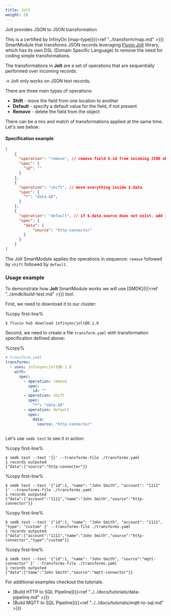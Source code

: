 ```yaml
---
title: Jolt
weight: 20
---
```


Jolt provides JSON to JSON transformation

This is a certified by InfinyOn [map-type]({{<ref "../transform/map.md" >}}) SmartModule that transforms JSON records leveraging [Fluvio Jolt](https://github.com/infinyon/fluvio-jolt) library, which has its own DSL (Domain Specific Language) to remove the need for coding simple transformations.

The transformations in **Jolt** are a set of operations that are sequentially performed over incoming records.

-> Jolt only works on JSON text records.

There are three main types of operations:
* **Shift** - move the field from one location to another
* **Default** - specify a default value for the field, if not present
* **Remove** - delete the field from the object

There can be a mix and match of transformations applied at the same time. Let's see below:

#### Specification example
```json
[
    {
      "operation": "remove", // remove field $.id from incoming JSON object
      "spec": {
        "id": ""
      }
    },
    {
      "operation": "shift", // move everything inside $.data
      "spec": {
        "*": "data.&0",
      }
    },
    {
      "operation": "default", // if $.data.source does not exist, add it with value "http-connector"
      "spec": {
        "data": {
            "source": "http-connector"
        }
      }
    }
]
```

The Jolt SmartModule applies the operations in sequence: `remove` followed by `shift` followed by `default`.

### Usage example
To demonstrate how **Jolt** SmartModule works we will use [SMDK]({{<ref "../smdk/build-test.md" >}}) tool. 

First, we need to download it to our cluster:

%copy first-line%
```shell
$ fluvio hub download infinyon/jolt@0.1.0
```

Second, we need to create a file `transform.yaml` with transformation specification defined above:

%copy%
```yaml
# transform.yaml
transforms:
  - uses: infinyon/jolt@0.1.0
    with:
      spec:
        - operation: remove
          spec:
            id: ""
        - operation: shift
          spec:
            "*": "data.&0"
        - operation: default
          spec:
            data:
              source: "http-connector"
 

```

Let's use `smdk test` to see it in action:


%copy first-line%
```shell
$ smdk test --text '{}' --transforms-file ./transforms.yaml
1 records outputed
{"data":{"source":"http-connector"}}
```

%copy first-line%
```shell
$ smdk test --text '{"id":1, "name": "John Smith", "account": "1111" }' --transforms-file ./transforms.yaml
1 records outputed
{"data":{"account":"1111","name":"John Smith","source":"http-connector"}}
```

%copy first-line%
```shell
$ smdk test --text '{"id":1, "name": "John Smith", "account": "1111", "type": "custom" }' --transforms-file ./transforms.yaml
1 records outputed
{"data":{"account":"1111","name":"John Smith","source":"http-connector","type":"custom"}}
```

%copy first-line%
```shell
$ smdk test --text '{"id":1, "name": "John Smith", "source":"mqtt-connector" }' --transforms-file ./transforms.yaml
1 records outputed
{"data":{"name":"John Smith","source":"mqtt-connector"}}
```



For additional examples checkout the tutorials:
* [Build HTTP to SQL Pipeline]({{<ref "../../docs/tutorials/data-pipeline.md" >}})
* [Build MQTT to SQL Pipeline]({{<ref "../../docs/tutorials/mqtt-to-sql.md" >}})


